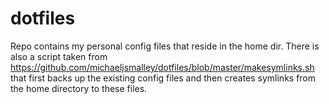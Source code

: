 dotfiles
========

Repo contains my personal config files that reside in the home dir.
There is also a script taken from https://github.com/michaeljsmalley/dotfiles/blob/master/makesymlinks.sh that first backs up the existing config files and then creates symlinks  from the home directory to these files. 